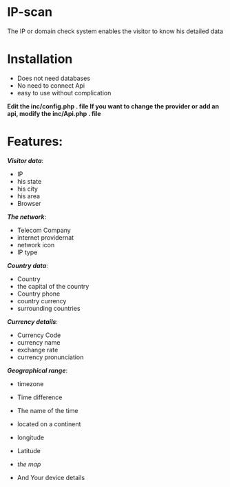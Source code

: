# IP-scan

 The IP or domain check system enables the visitor to know his detailed data
 
 # Installation 

 -  Does not need databases
 -  No need to connect Api 
 -  easy to use without complication


**Edit the inc/config.php . file If you want to change the provider or add an api, modify the inc/Api.php . file**



# Features:
 

***Visitor data***:

 - IP
 - his state
 - his city
 - his area
 - Browser

***The network***:

 -  Telecom Company
 -   internet providernat 
 -   network icon
 - IP type

***Country data***:

 -  Country
 -   the capital of the country
 -   Country phone
 -   country currency
 -   surrounding countries

***Currency details***:

 -  Currency Code
 -   currency name
 -   exchange rate
 -   currency pronunciation

***Geographical range***:

 -  timezone
 -   Time difference
 -   The name of the time
 -   located on a continent
 -   longitude
 -   Latitude

 - *the map*
- And Your device details
 
